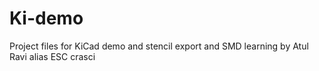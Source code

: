 # Ki-demo
Project files for KiCad demo and stencil export and SMD learning by Atul Ravi alias ESC crasci
